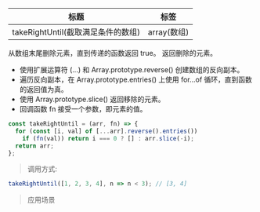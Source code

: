 | 标题                               | 标签        |
| ---------------------------------- | ----------- |
| takeRightUntil(截取满足条件的数组) | array(数组) |

从数组末尾删除元素，直到传递的函数返回 true。 返回删除的元素。

- 使用扩展运算符 (...) 和 Array.prototype.reverse() 创建数组的反向副本。
- 遍历反向副本，在 Array.prototype.entries() 上使用 for...of 循环，直到函数的返回值为真。
- 使用 Array.prototype.slice() 返回移除的元素。
- 回调函数 fn 接受一个参数，即元素的值。

```js
const takeRightUntil = (arr, fn) => {
  for (const [i, val] of [...arr].reverse().entries())
    if (fn(val)) return i === 0 ? [] : arr.slice(-i);
  return arr;
};
```

> 调用方式:

```js
takeRightUntil([1, 2, 3, 4], n => n < 3); // [3, 4]
```

> 应用场景
